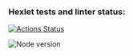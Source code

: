 ### Hexlet tests and linter status:

[![Actions Status](https://github.com/Timo4ey/fullstack-javascript-project-44/workflows/hexlet-check/badge.svg)](https://github.com/Timo4ey/fullstack-javascript-project-44/actions)

![Node version](https://img.shields.io/badge/nodejs-v20.3.1_-yellow)
